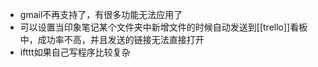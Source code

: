- gmail不再支持了，有很多功能无法应用了
- 可以设置当印象笔记某个文件夹中新增文件的时候自动发送到[[trello]]看板中，成功率不高，并且发送的链接无法直接打开
- ifttt如果自己写程序比较复杂
